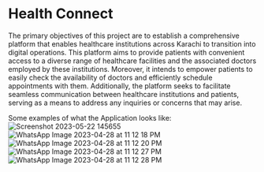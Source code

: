 # Health Connect

The primary objectives of this project are to establish a comprehensive platform that enables healthcare institutions across Karachi to transition into digital operations. This platform aims to provide patients with convenient access to a diverse range of healthcare facilities and the associated doctors employed by these institutions. Moreover, it intends to empower patients to easily check the availability of doctors and efficiently schedule appointments with them. Additionally, the platform seeks to facilitate seamless communication between healthcare institutions and patients, serving as a means to address any inquiries or concerns that may arise.

Some examples of what the Application looks like:
![Screenshot 2023-05-22 145655](https://github.com/lq06668/Health-Connect/assets/77631580/6dc32149-01e6-44da-8ecf-2797bf34a0a4)
![WhatsApp Image 2023-04-28 at 11 12 18 PM](https://github.com/lq06668/Health-Connect/assets/77631580/a7a06d8a-4bf4-47f2-a576-c7e2e1e82a6a)
![WhatsApp Image 2023-04-28 at 11 12 20 PM](https://github.com/lq06668/Health-Connect/assets/77631580/98125f82-b7ab-4cc2-8917-629607227806)
![WhatsApp Image 2023-04-28 at 11 12 27 PM](https://github.com/lq06668/Health-Connect/assets/77631580/3e8f0a4c-4252-4b3c-b239-8d1db9499e35)
![WhatsApp Image 2023-04-28 at 11 12 28 PM](https://github.com/lq06668/Health-Connect/assets/77631580/839ed5c8-4fdb-43bf-b6c1-e75ea496499d)
